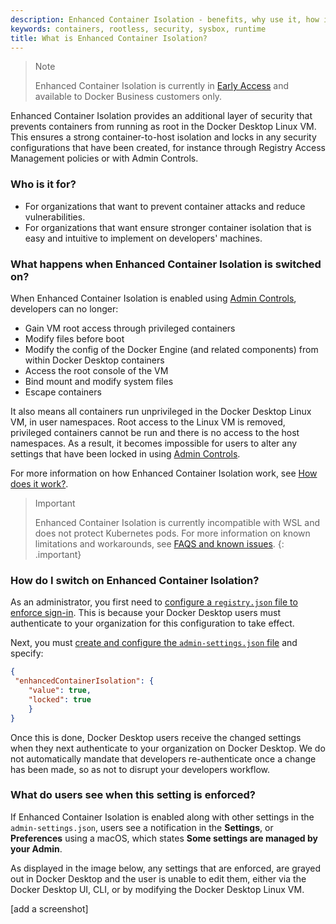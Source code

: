 ```yaml
---
description: Enhanced Container Isolation - benefits, why use it, how it differs to Docker rootless, who it is for
keywords: containers, rootless, security, sysbox, runtime
title: What is Enhanced Container Isolation?
---
```


>Note
>
>Enhanced Container Isolation is currently in [Early Access](../../release-lifecycle.md#early-access-ea) and available to Docker Business customers only. 

Enhanced Container Isolation provides an additional layer of security that prevents containers from running as root in the Docker Desktop Linux VM. This ensures a strong container-to-host isolation and locks in any security configurations that have been created, for instance through Registry Access Management policies or with Admin Controls. 

### Who is it for?

- For organizations that want to prevent container attacks and reduce vulnerabilities.
- For organizations that want ensure stronger container isolation that is easy and intuitive to implement on developers' machines.

### What happens when Enhanced Container Isolation is switched on?

When Enhanced Container Isolation is enabled using [Admin Controls](../admin-controls/index.md), developers can no longer:

- Gain VM root access through privileged containers
- Modify files before boot
- Modify the config of the Docker Engine (and related components) from within Docker Desktop containers
- Access the root console of the VM
- Bind mount and modify system files
- Escape containers

It also means all containers run unprivileged in the Docker Desktop Linux VM, in user namespaces. Root access to the Linux VM is removed, privileged containers cannot be run and there is no access to the host namespaces. As a result, it becomes impossible for users to alter any settings that have been locked in using [Admin Controls](../admin-controls/index.md).

For more information on how Enhanced Container Isolation work, see [How does it work?](how-eci-works.md).

>Important
>
>Enhanced Container Isolation is currently incompatible with WSL and does not protect Kubernetes pods. For more information on known limitations and workarounds, see [FAQS and known issues](faq.md).
{: .important}

### How do I switch on Enhanced Container Isolation?

As an administrator, you first need to [configure a `registry.json` file to enforce sign-in](../../../docker-hub/configure-sign-in.md). This is because your Docker Desktop users must authenticate to your organization for this configuration to take effect.

Next, you must [create and configure the `admin-settings.json` file](configure-ac.md) and specify:

```JSON
{
 "enhancedContainerIsolation": {
    "value": true,
    "locked": true
    }
}
```

Once this is done, Docker Desktop users receive the changed settings when they next authenticate to your organization on Docker Desktop. We do not automatically mandate that developers re-authenticate once a change has been made, so as not to disrupt your developers workflow. 

### What do users see when this setting is enforced?

If Enhanced Container Isolation is enabled along with other settings in the `admin-settings.json`, users see a notification in the **Settings**, or **Preferences** using a macOS, which states **Some settings are managed by your Admin**. 

As displayed in the image below, any settings that are enforced, are grayed out in Docker Desktop and the user is unable to edit them, either via the Docker Desktop UI, CLI, or by modifying the Docker Desktop Linux VM.

[add a screenshot]
